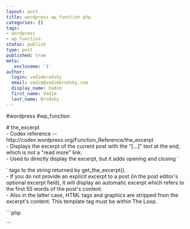 ```yaml
---
layout: post
title: wordpress wp_function php
categories: []
tags:
- wordpress
- wp_function
status: publish
type: post
published: true
meta:
  _encloseme: '1'
author:
  login: vadimbrodsky
  email: vadim@vadimbrodsky.com
  display_name: Vadim
  first_name: Vadim
  last_name: Brodsky
---
```

<p>#wordpress #wp_function</p>
<p># the_excerpt<br />
- Codex reference -- http://codex.wordpress.org/Function_Reference/the_excerpt<br />
- Displays the excerpt of the current post with the "[...]" text at the end, which is not a "read more" link.<br />
- Used to directly display the excerpt, but it adds opening and closing `
<p>` tags to the string returned by get_the_excerpt().<br />
- If you do not provide an explicit excerpt to a post (in the post editor's optional excerpt field), it will display an automatic excerpt which refers to the first 55 words of the post's content.<br />
- Also in the latter case, HTML tags and graphics are stripped from the excerpt's content. This template tag must be within The Loop.</p>
<p>```php</p>
<p>```</p>
